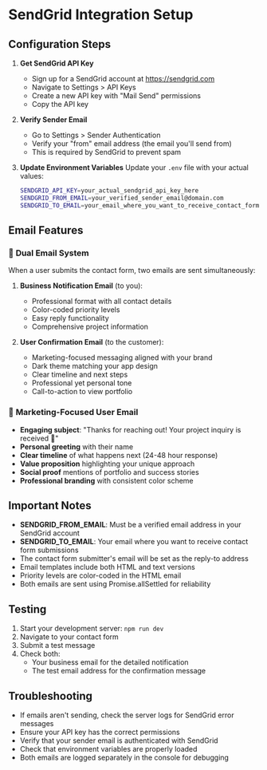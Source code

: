# SendGrid Integration Setup

## Configuration Steps

1. **Get SendGrid API Key**
   - Sign up for a SendGrid account at https://sendgrid.com
   - Navigate to Settings > API Keys
   - Create a new API key with "Mail Send" permissions
   - Copy the API key

2. **Verify Sender Email**
   - Go to Settings > Sender Authentication
   - Verify your "from" email address (the email you'll send from)
   - This is required by SendGrid to prevent spam

3. **Update Environment Variables**
   Update your `.env` file with your actual values:
   ```bash
   SENDGRID_API_KEY=your_actual_sendgrid_api_key_here
   SENDGRID_FROM_EMAIL=your_verified_sender_email@domain.com
   SENDGRID_TO_EMAIL=your_email_where_you_want_to_receive_contact_forms@domain.com
   ```

## Email Features

### 📧 **Dual Email System**
When a user submits the contact form, two emails are sent simultaneously:

1. **Business Notification Email** (to you):
   - Professional format with all contact details
   - Color-coded priority levels
   - Easy reply functionality
   - Comprehensive project information

2. **User Confirmation Email** (to the customer):
   - Marketing-focused messaging aligned with your brand
   - Dark theme matching your app design
   - Clear timeline and next steps
   - Professional yet personal tone
   - Call-to-action to view portfolio

### 🎯 **Marketing-Focused User Email**
- **Engaging subject**: "Thanks for reaching out! Your project inquiry is received 🚀"
- **Personal greeting** with their name
- **Clear timeline** of what happens next (24-48 hour response)
- **Value proposition** highlighting your unique approach
- **Social proof** mentions of portfolio and success stories
- **Professional branding** with consistent color scheme

## Important Notes

- **SENDGRID_FROM_EMAIL**: Must be a verified email address in your SendGrid account
- **SENDGRID_TO_EMAIL**: Your email where you want to receive contact form submissions
- The contact form submitter's email will be set as the reply-to address
- Email templates include both HTML and text versions
- Priority levels are color-coded in the HTML email
- Both emails are sent using Promise.allSettled for reliability

## Testing

1. Start your development server: `npm run dev`
2. Navigate to your contact form
3. Submit a test message
4. Check both:
   - Your business email for the detailed notification
   - The test email address for the confirmation message

## Troubleshooting

- If emails aren't sending, check the server logs for SendGrid error messages
- Ensure your API key has the correct permissions
- Verify that your sender email is authenticated with SendGrid
- Check that environment variables are properly loaded
- Both emails are logged separately in the console for debugging
